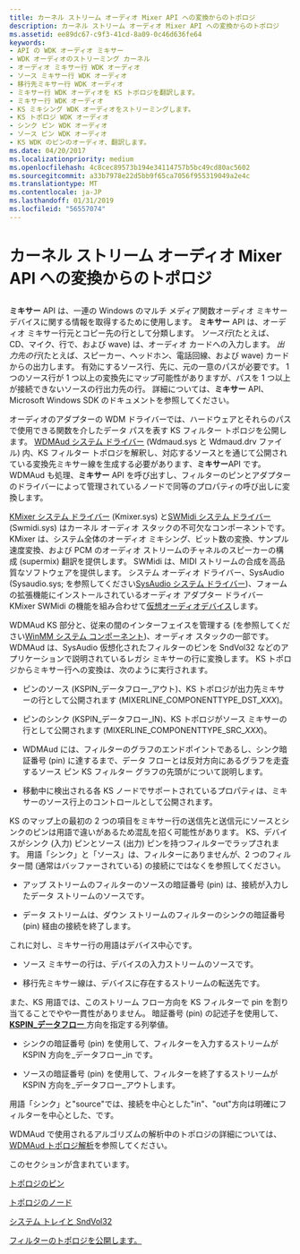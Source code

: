 ```yaml
---
title: カーネル ストリーム オーディオ Mixer API への変換からのトポロジ
description: カーネル ストリーム オーディオ Mixer API への変換からのトポロジ
ms.assetid: ee89dc67-c9f3-41cd-8a09-0c46d636fe64
keywords:
- API の WDK オーディオ ミキサー
- WDK オーディオのストリーミング カーネル
- オーディオ ミキサー行 WDK オーディオ
- ソース ミキサー行 WDK オーディオ
- 移行先ミキサー行 WDK オーディオ
- ミキサー行 WDK オーディオを KS トポロジを翻訳します。
- ミキサー行 WDK オーディオ
- KS ミキシング WDK オーディオをストリーミングします。
- KS トポロジ WDK オーディオ
- シンク ピン WDK オーディオ
- ソース ピン WDK オーディオ
- KS WDK のピンのオーディオ、翻訳します。
ms.date: 04/20/2017
ms.localizationpriority: medium
ms.openlocfilehash: 4c8cec89573b194e34114757b5bc49cd80ac5602
ms.sourcegitcommit: a33b7978e22d5bb9f65ca7056f955319049a2e4c
ms.translationtype: MT
ms.contentlocale: ja-JP
ms.lasthandoff: 01/31/2019
ms.locfileid: "56557074"
---
```

# <a name="kernel-streaming-topology-to-audio-mixer-api-translation"></a>カーネル ストリーム オーディオ Mixer API への変換からのトポロジ


## <span id="kernel_streaming_topology_to_audio_mixer_api_translation"></span><span id="KERNEL_STREAMING_TOPOLOGY_TO_AUDIO_MIXER_API_TRANSLATION"></span>


**ミキサー** API は、一連の Windows のマルチ メディア関数オーディオ ミキサー デバイスに関する情報を取得するために使用します。 **ミキサー** API は、オーディオ ミキサー行元とコピー先の行として分類します。 *ソース行*(たとえば、CD、マイク、行で、および wave) は、オーディオ カードへの入力します。 *出力先の行*(たとえば、スピーカー、ヘッドホン、電話回線、および wave) カードからの出力します。 有効にするソース行、先に、元の一意のパスが必要です。 1 つのソース行が 1 つ以上の変換先にマップ可能性がありますが、パスを 1 つ以上が接続できないソースの行出力先の行。 詳細については、**ミキサー** API、Microsoft Windows SDK のドキュメントを参照してください。

オーディオのアダプターの WDM ドライバーでは、ハードウェアとそれらのパスで使用できる関数を介したデータ パスを表す KS フィルター トポロジを公開します。 [WDMAud システム ドライバー](user-mode-wdm-audio-components.md#wdmaud_system_driver) (Wdmaud.sys と Wdmaud.drv ファイル) 内、KS フィルター トポロジを解釈し、対応するソースとを通じて公開されている変換先ミキサー線を生成する必要があります、**ミキサー**API です。 WDMAud も処理、**ミキサー** API を呼び出すし、フィルターのピンとアダプターのドライバーによって管理されているノードで同等のプロパティの呼び出しに変換します。

[KMixer システム ドライバー](kernel-mode-wdm-audio-components.md#kmixer_system_driver) (Kmixer.sys) と[SWMidi システム ドライバー](kernel-mode-wdm-audio-components.md#swmidi_system_driver) (Swmidi.sys) はカーネル オーディオ スタックの不可欠なコンポーネントです。 KMixer は、システム全体のオーディオ ミキシング、ビット数の変換、サンプル速度変換、および PCM のオーディオ ストリームのチャネルのスピーカーの構成 (supermix) 翻訳を提供します。 SWMidi は、MIDI ストリームの合成を高品質なソフトウェアを提供します。 システム オーディオ ドライバー、SysAudio (Sysaudio.sys; を参照してください[SysAudio システム ドライバー](kernel-mode-wdm-audio-components.md#sysaudio_system_driver))、フォームの拡張機能にインストールされているオーディオ アダプター ドライバー KMixer SWMidi の機能を組み合わせて[仮想オーディオデバイス](virtual-audio-devices.md)します。

WDMAud KS 部分と、従来の間のインターフェイスを管理する (を参照してください[WinMM システム コンポーネント](user-mode-wdm-audio-components.md#winmm_system_component))、オーディオ スタックの一部です。 WDMAud は、SysAudio 仮想化されたフィルターのピンを SndVol32 などのアプリケーションで説明されているレガシ ミキサーの行に変換します。 KS トポロジからミキサー行への変換は、次のように実行されます。

-   ピンのソース (KSPIN\_データフロー\_アウト)、KS トポロジが出力先ミキサーの行として公開されます (MIXERLINE\_COMPONENTTYPE\_DST\_*XXX*)。

-   ピンのシンク (KSPIN\_データフロー\_IN)、KS トポロジがソース ミキサーの行として公開されます (MIXERLINE\_COMPONENTTYPE\_SRC\_*XXX*)。

-   WDMAud には、フィルターのグラフのエンドポイントであるし、シンク暗証番号 (pin) に達するまで、データ フローとは反対方向にあるグラフを走査するソース ピン KS フィルター グラフの先頭がについて説明します。

-   移動中に検出される各 KS ノードでサポートされているプロパティは、ミキサーのソース行上のコントロールとして公開されます。

KS のマップ上の最初の 2 つの項目をミキサー行の送信先と送信元にソースとシンクのピンは用語で違いがあるため混乱を招く可能性があります。 KS、デバイスがシンク (入力) ピンとソース (出力) ピンを持つフィルターでラップされます。 用語「シンク」と「ソース」は、フィルターにありませんが、2 つのフィルター間 (通常はバッファーされている) の接続にではなくを参照してください。

-   アップ ストリームのフィルターのソースの暗証番号 (pin) は、接続が入力したデータ ストリームのソースです。

-   データ ストリームは、ダウン ストリームのフィルターのシンクの暗証番号 (pin) 経由の接続を終了します。

これに対し、ミキサー行の用語はデバイス中心です。

-   ソース ミキサーの行は、デバイスの入力ストリームのソースです。

-   移行先ミキサー線は、デバイスに存在するストリームの転送先です。

また、KS 用語では、このストリーム フロー方向を KS フィルターで pin を割り当てることでやや一貫性がありません。 暗証番号 (pin) の記述子を使用して、 [ **KSPIN\_データフロー** ](https://msdn.microsoft.com/library/windows/hardware/ff563532)方向を指定する列挙値。

-   シンクの暗証番号 (pin) を使用して、フィルターを入力するストリームが KSPIN 方向を\_データフロー\_in です。

-   ソースの暗証番号 (pin) を使用して、フィルターを終了するストリームが KSPIN 方向を\_データフロー\_アウトします。

用語「シンク」と"source"では、接続を中心とした"in"、"out"方向は明確にフィルターを中心とした、です。

WDMAud で使用されるアルゴリズムの解析中のトポロジの詳細については、[WDMAud トポロジ解析](wdmaud-topology-parsing.md)を参照してください。

このセクションが含まれています。

[トポロジのピン](topology-pins.md)

[トポロジのノード](topology-nodes.md)

[システム トレイと SndVol32](systray-and-sndvol32.md)

[フィルターのトポロジを公開します。](exposing-filter-topology.md)

 

 




